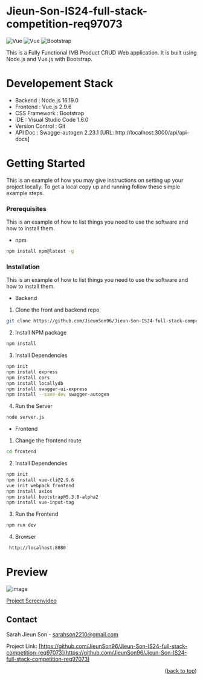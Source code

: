 # Jieun-Son-IS24-full-stack-competition-req97073
<img alt="Vue" src ="https://img.shields.io/badge/Node.js-43853D?style=for-the-badge&logo=node.js&logoColor=white"/> <img alt="Vue" src ="https://img.shields.io/badge/Vue.js-35495E?style=for-the-badge&logo=vue.js&logoColor=4FC08D"/> <img alt="Bootstrap" src ="https://img.shields.io/badge/Bootstrap-563D7C?style=for-the-badge&logo=bootstrap&logoColor=white"/> 

This is a Fully Functional IMB Product CRUD Web application. It is built using Node.js and Vue.js with Bootstrap.

# Developement Stack
* Backend : Node.js 16.19.0
* Frontend : Vue.js 2.9.6
* CSS Framework :  Bootstrap
* IDE : Visual Studio Code 1.6.0
* Version Control : Git
* API Doc : Swagge-autogen 2.23.1 [URL: http://localhost:3000/api/api-docs]

 
 
# Getting Started

This is an example of how you may give instructions on setting up your project locally.
To get a local copy up and running follow these
simple example steps.


### Prerequisites

This is an example of how to list things you need to use the software and how to install them.

* npm

 ```sh
 npm install npm@latest -g
 ```

### Installation

This is an example of how to list things you need to use the software and how to install them.

* Backend

1. Clone the front and backend repo

  ```sh
  git clone https://github.com/JieunSon96/Jieun-Son-IS24-full-stack-competition-req97073.git
  ```
   
2. Install NPM package

  ```sh
  npm install
  ```
   
3. Install Dependencies

  ```sh
 npm init
 npm install express
 npm install cors
 npm install locallydb 
 npm install swagger-ui-express
 npm install --save-dev swagger-autogen
  ```
4. Run the Server

  ```sh
  node server.js
  ```
* Frontend

1. Change the frontend route

  ```sh
  cd frontend
  ```

2. Install Dependencies

  ```sh
  npm init
  npm install vue-cli@2.9.6
  vue init webpack frontend
  npm install axios
  npm install bootstrap@5.3.0-alpha2
  npm install vue-input-tag
  ```
 3. Run the Frontend

   ```sh
   npm run dev
   ```
   
4. Browser

  ```sh
   http://localhost:8080
  ```
  
# Preview
![image](https://user-images.githubusercontent.com/40187625/228932831-f913f7a9-ec27-45ad-b63d-4d1e5cc02bc7.png)

[Project Screenvideo](https://www.loom.com/share/2348b6332e114bdf8d45d8d724e51f36)

## Contact

Sarah Jieun Son - sarahson2210@gmail.com

Project Link: [https://github.com/JieunSon96/Jieun-Son-IS24-full-stack-competition-req97073](https://github.com/JieunSon96/Jieun-Son-IS24-full-stack-competition-req97073)

<p align="right">(<a href="#readme-top">back to top</a>)</p>
